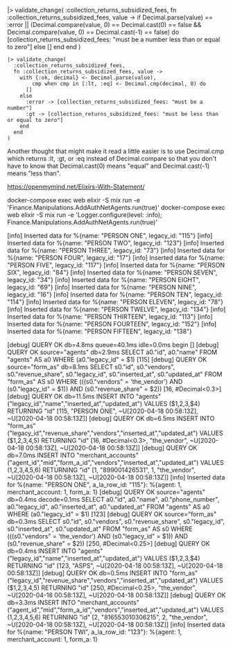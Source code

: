    
   
   |> validate_change(
      :collection_returns_subsidized_fees,
      fn :collection_returns_subsidized_fees, value ->
        if Decimal.parse(value) == :error ||
             (Decimal.compare(value, 0) == Decimal.cast(0) == false &&
                Decimal.compare(value, 0) == Decimal.cast(-1) == false) do
          [collection_returns_subsidized_fees: "must be a number less than or equal to zero"]
        else
          []
        end
      end
    )


    |> validate_change(
      :collection_returns_subsidized_fees,
      fn :collection_returns_subsidized_fees, value -> 
        with {:ok, decimal} <- Decimal.parse(value),
            cmp when cmp in [:lt, :eq] <- Decimal.cmp(decimal, 0) do
          []
        else
          :error -> [collection_returns_subsidized_fees: "must be a number"]
          :gt -> [collection_returns_subsidized_fees: "must be less than or equal to zero"]
        end
      end
    )


Another thought that might make it read a little easier is to use Decimal.cmp which returns :lt, :gt, or :eq instead of Decimal.compare so that you don't have to know that Decimal.cast(0) means "equal" and Decimal.cast(-1) means "less than".   

https://openmymind.net/Elixirs-With-Statement/



docker-compose exec web elixir -S mix run -e  'Finance.Manipulations.AddAuthNetAgents.run(true)'
docker-compose exec web elixir -S mix run -e 'Logger.configure(level: :info); Finance.Manipulations.AddAuthNetAgents.run(true)'



[info] Inserted data for %{name: "PERSON ONE", legacy_id: "115"}
[info] Inserted data for %{name: "PERSON TWO", legacy_id: "123"}
[info] Inserted data for %{name: "PERSON THREE", legacy_id: "73"}
[info] Inserted data for %{name: "PERSON FOUR", legacy_id: "17"}
[info] Inserted data for %{name: "PERSON FIVE", legacy_id: "117"}
[info] Inserted data for %{name: "PERSON SIX", legacy_id: "84"}
[info] Inserted data for %{name: "PERSON SEVEN", legacy_id: "34"}
[info] Inserted data for %{name: "PERSON EIGHT", legacy_id: "69"}
[info] Inserted data for %{name: "PERSON NINE", legacy_id: "16"}
[info] Inserted data for %{name: "PERSON TEN", legacy_id: "114"}
[info] Inserted data for %{name: "PERSON ELEVEN", legacy_id: "78"}
[info] Inserted data for %{name: "PERSON TWELVE", legacy_id: "134"}
[info] Inserted data for %{name: "PERSON THIRTEEN", legacy_id: "113"}
[info] Inserted data for %{name: "PERSON FOURTEEN", legacy_id: "152"}
[info] Inserted data for %{name: "PERSON FIFTEEN", legacy_id: "138"}



[debug] QUERY OK db=4.8ms queue=40.1ms idle=0.0ms
begin []
[debug] QUERY OK source="agents" db=2.9ms
SELECT a0."id", a0."name" FROM "agents" AS a0 WHERE (a0."legacy_id" = $1) [115]
[debug] QUERY OK source="form_as" db=8.1ms
SELECT s0."id", s0."vendors", s0."revenue_share", s0."legacy_id", s0."inserted_at", s0."updated_at" FROM "form_as" AS s0 WHERE (((s0."vendors" = 'the_vendor') AND (s0."legacy_id" = $1)) AND (s0."revenue_share" = $2)) [16, #Decimal<0.3>]
[debug] QUERY OK db=11.5ms
INSERT INTO "agents" ("legacy_id","name","inserted_at","updated_at") VALUES ($1,$2,$3,$4) RETURNING "id" [115, "PERSON ONE", ~U[2020-04-18 00:58:13Z], ~U[2020-04-18 00:58:13Z]]
[debug] QUERY OK db=6.5ms
INSERT INTO "form_as" ("legacy_id","revenue_share","vendors","inserted_at","updated_at") VALUES ($1,$2,$3,$4,$5) RETURNING "id" [16, #Decimal<0.3>, "the_vendor", ~U[2020-04-18 00:58:13Z], ~U[2020-04-18 00:58:13Z]]
[debug] QUERY OK db=7.0ms
INSERT INTO "merchant_accounts" ("agent_id","mid","form_a_id","vendors","inserted_at","updated_at") VALUES ($1,$2,$3,$4,$5,$6) RETURNING "id" [1, "899001426531", 1, "the_vendor", ~U[2020-04-18 00:58:13Z], ~U[2020-04-18 00:58:13Z]]
[info] Inserted data for %{name: "PERSON ONE", a_la_row_id: "115"}: %{agent: 1, merchant_account: 1, form_a: 1}
[debug] QUERY OK source="agents" db=0.4ms decode=0.1ms
SELECT a0."id", a0."name", a0."phone_number", a0."legacy_id", a0."inserted_at", a0."updated_at" FROM "agents" AS a0 WHERE (a0."legacy_id" = $1) [123]
[debug] QUERY OK source="form_as" db=0.3ms
SELECT s0."id", s0."vendors", s0."revenue_share", s0."legacy_id", s0."inserted_at", s0."updated_at" FROM "form_as" AS s0 WHERE (((s0."vendors" = 'the_vendor') AND (s0."legacy_id" = $1)) AND (s0."revenue_share" = $2)) [250, #Decimal<0.25>]
[debug] QUERY OK db=0.4ms
INSERT INTO "agents" ("legacy_id","name","inserted_at","updated_at") VALUES ($1,$2,$3,$4) RETURNING "id" [123, "ASPS", ~U[2020-04-18 00:58:13Z], ~U[2020-04-18 00:58:13Z]]
[debug] QUERY OK db=0.5ms
INSERT INTO "form_as" ("legacy_id","revenue_share","vendors","inserted_at","updated_at") VALUES ($1,$2,$3,$4,$5) RETURNING "id" [250, #Decimal<0.25>, "the_vendor", ~U[2020-04-18 00:58:13Z], ~U[2020-04-18 00:58:13Z]]
[debug] QUERY OK db=3.3ms
INSERT INTO "merchant_accounts" ("agent_id","mid","form_a_id","vendors","inserted_at","updated_at") VALUES ($1,$2,$3,$4,$5,$6) RETURNING "id" [2, "816553010306215", 2, "the_vendor", ~U[2020-04-18 00:58:13Z], ~U[2020-04-18 00:58:13Z]]
[info] Inserted data for %{name: "PERSON TWI", a_la_row_id: "123"}: %{agent: 1, merchant_account: 1, form_a: 1}
